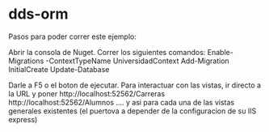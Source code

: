 # dds-orm

Pasos para poder correr este ejemplo: 

Abrir la consola de Nuget. 
Correr los siguientes comandos: 
Enable-Migrations -ContextTypeName UniversidadContext
Add-Migration InitialCreate
Update-Database

Darle a F5 o el boton de ejecutar. 
Para interactuar con las vistas, ir directo a la URL y poner
http://localhost:52562/Carreras
http://localhost:52562/Alumnos .... y asi para cada una de las vistas generales existentes 
(el puertova a depender de la configuracion de su IIS express) 

